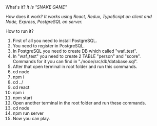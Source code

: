 What's it?
  *It is "SNAKE GAME"*

How does it work?
  *It works using React, Redux, TypeScript on client and Node, Express, PostgreSQL on server.*

How to run it? 
  1) First of all you need to install PostgreSQL.
  2) You need to register in PostgreSQL.
  3) In PostgreSQL you need to create DB which called "waf_test".
  4) In "waf_test" you need to create 2 TABLE "person" and "score". Commands for it you can find in "./node/src/db/database.sql".
  5) After that open terminal in root folder and run this commands.
  6) cd node
  7) npm i
  8) cd ../
  9) cd react
  10) npm i
  11) npm start
  12) Open another terminal in the root folder and run these commands.
  13) cd node
  14) npm run server
  15) Now you can play.